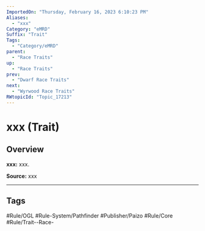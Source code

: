 ```yaml
---
ImportedOn: "Thursday, February 16, 2023 6:10:23 PM"
Aliases:
  - "xxx"
Category: "eMRD"
Suffix: "Trait"
Tags:
  - "Category/eMRD"
parent:
  - "Race Traits"
up:
  - "Race Traits"
prev:
  - "Dwarf Race Traits"
next:
  - "Wyrwood Race Traits"
RWtopicId: "Topic_17213"
---
```

# xxx (Trait)
## Overview
**xxx:** xxx.

**Source:** xxx


---
## Tags
#Rule/OGL #Rule-System/Pathfinder #Publisher/Paizo #Rule/Core #Rule/Trait--Race-

